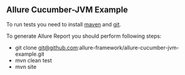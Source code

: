 [maven]: http://maven.apache.org/
[git]: http://git-scm.com/

## Allure Cucumber-JVM Example

To run tests you need to install [maven][maven] and [git][git].

To generate Allure Report you should perform following steps:

* git clone git@github.com:allure-framework/allure-cucumber-jvm-example.git
* mvn clean test
* mvn site
